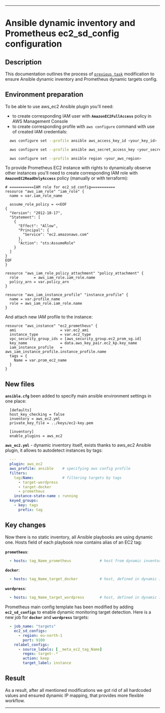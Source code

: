 
---
# Ansible dynamic inventory and Prometheus ec2_sd_config configuration
## Description
This documentation outlines the process of [`previous task`](https://github.com/maximus7022/DevOps-onboarding-tasks/tree/master/Task_6) modification to ensure Ansible dynamic inventory and Prometheus dynamic targets config.

## Environment preparation
To be able to use aws_ec2 Ansible plugin you'll need:
- to create corresponding IAM user with **`AmazonEC2FullAccess`** policy in AWS Management Console
- to create corresponding profile with `aws configure` command with use of created IAM credentials:
```bash
  aws configure set --profile ansible aws_access_key_id <your_key_id>
```
```bash
  aws configure set --profile ansible aws_secret_access_key <your_secret_key>
```
```bash
  aws configure set --profile ansible region <your_aws_region>
```

To provide Prometheus EC2 instance with rights to dynamically observe other instances you'll need to create corresponding IAM role with **`AmazonEC2ReadOnlyAccess`** policy (manually or with terraform):
```hcl
# ===========IAM role for ec2_sd_config===========
resource "aws_iam_role" "iam_role" {
  name = var.iam_role_name

  assume_role_policy = <<EOF
{
  "Version": "2012-10-17",
  "Statement": [
    {
      "Effect": "Allow",
      "Principal": {
        "Service": "ec2.amazonaws.com"
      },
      "Action": "sts:AssumeRole"
    }
  ]
}
EOF
}

resource "aws_iam_role_policy_attachment" "policy_attachment" {
  role       = aws_iam_role.iam_role.name
  policy_arn = var.policy_arn
}

resource "aws_iam_instance_profile" "instance_profile" {
  name = var.profile_name
  role = aws_iam_role.iam_role.name
}
```

And attach new IAM profile to the instance:
```hcl
resource "aws_instance" "ec2_prometheus" {
  ami                    = var.ec2_ami
  instance_type          = var.ec2_type
  vpc_security_group_ids = [aws_security_group.ec2_prom_sg.id]
  key_name               = data.aws_key_pair.ec2_kp.key_name
  iam_instance_profile   = aws_iam_instance_profile.instance_profile.name
  tags = {
    Name = var.prom_ec2_name
  }
}

```
## New files
**`ansible.cfg`** been added to specify main ansible environment settings in one place:
```
  [defaults]
  host_key_checking = false
  inventory = aws_ec2.yml
  private_key_file = ../keys/ec2-key.pem

  [inventory]
  enable_plugins = aws_ec2
```

**`aws_ec2.yml`** - dynamic inventory itself, exists thanks to aws_ec2 Ansible plugin, it allows to autodetect instances by tags:
```yml
  ---
  plugin: aws_ec2
  aws_profile: ansible    # specifying aws config profile
  filters:
    tag:Name:             # filtering targets by tags
      - target-wordpress
      - target-docker
      - prometheus
    instance-state-name : running
  keyed_groups:
    - key: tags
      prefix: tag
```
## Key changes
Now there is no static inventory, all Ansible playbooks are using dynamic one. Hosts field of each playbook now contains alias of an EC2 tag:

**`prometheus`**:
```yml
  - hosts: tag_Name_prometheus             # host from dynamic inventory
```
**`docker`**:
```yml
  - hosts: tag_Name_target_docker          # host, defined in dynamic inventory
```
**`wordpress`**:
```yml
  - hosts: tag_Name_target_wordpress       # host, defined in dynamic inventory
```

Prometheus main config template has been modified by adding **`ec2_sd_configs`** to enable dynamic monitoring target detection. Here is a new job for **`docker`** and **`wordpress`** targets:
```yml
  - job_name: "targets"
    ec2_sd_configs:
      - region: eu-north-1
        port: 9100
    relabel_configs:
      - source_labels: [__meta_ec2_tag_Name]
        regex: target-.*
        action: keep
        target_label: instance
```
 

## Result
As a result, after all mentioned modifications we got rid of all hardcoded values and ensured dynamic IP mapping, that provides more flexible workflow.

---